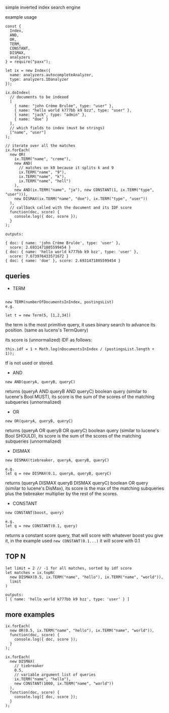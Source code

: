 simple inverted index search engine

example usage

```
const {
  Index,
  AND,
  OR,
  TERM,
  CONSTANT,
  DISMAX,
  analyzers
} = require("paxx");

let ix = new Index({
  name: analyzers.autocompleteAnalyzer,
  type: analyzers.IDanalyzer
});

ix.doIndex(
  // documents to be indexed
  [
    { name: "john Crème Brulée", type: "user" },
    { name: "hello world k777bb k9 bzz", type: "user" },
    { name: "jack", type: "admin" },
    { name: "doe" }
  ],
  // which fields to index (must be strings)
  ["name", "user"]
);

// iterate over all the matches
ix.forEach(
  new OR(
    ix.TERM("name", "creme"),
    new AND(
      // matches on k9 because it splits k and 9
      ix.TERM("name", "9"),
      ix.TERM("name", "k"),
      ix.TERM("name", "hell")
    ),
    new AND(ix.TERM("name", "ja"), new CONSTANT(1, ix.TERM("type", "user"))),
    new DISMAX(ix.TERM("name", "doe"), ix.TERM("type", "user"))
  ),
  // callback called with the document and its IDF score
  function(doc, score) {
    console.log({ doc, score });
  }
);

outputs:

{ doc: { name: 'john Crème Brulée', type: 'user' },
  score: 2.6931471805599454 }
{ doc: { name: 'hello world k777bb k9 bzz', type: 'user' },
  score: 7.673976433571672 }
{ doc: { name: 'doe' }, score: 2.6931471805599454 }

```

## queries

* TERM

```

new TERM(numberOfDocumentsInIndex, postingsList)
e.g.

let t = new Term(5, [1,2,34])
```

the term is the most primitive query, it uses binary search to advance its
position. (same as lucens's TermQuery)

its score is (unnormalized) IDF as follows:

```
this.idf = 1 + Math.log(nDocumentsInIndex / (postingsList.length + 1));
```

tf is not used or stored.

* AND

```
new AND(queryA, queryB, queryC)
```

returns (queryA AND queryB AND queryC) boolean query (similar to lucene's Bool MUST), its score is the sum of the scores of the matching subqueries (unnormalized)

* OR

```
new OR(queryA, queryB, queryC)
```

returns (queryA OR queryB OR queryC) boolean query (similar to lucene's Bool SHOULD), its score is the sum of the scores of the matching subqueries (unnormalized)

* DISMAX

```
new DISMAX(tiebreaker, queryA, queryB, queryC)

e.g.
let q = new DISMAX(0.1, queryA, queryB, queryC)
```

returns (queryA DISMAX queryB DISMAX queryC) boolean OR query (similar to lucene's DisMax), its score is the max of the matching subqueries plus the tiebreaker multiplier by the rest of the scores.

* CONSTANT

```
new CONSTANT(boost, query)

e.g.
let q = new CONSTANT(0.1, query)
```

returns a constant score query, that will score with whatever boost you give it, in the example used `new CONSTANT(0.1...)` it will score with 0.1

## TOP N

```
let limit = 2 // -1 for all matches, sorted by idf score
let matches = ix.topN(
  new DISMAX(0.5, ix.TERM("name", "hello"), ix.TERM("name", "world")),
  limit
)

outputs: 
[ { name: 'hello world k777bb k9 bzz', type: 'user' } ]
```


## more examples

```
ix.forEach(
  new OR(0.5, ix.TERM("name", "hello"), ix.TERM("name", "world")),
  function(doc, score) {
    console.log({ doc, score });
  }
);

ix.forEach(
  new DISMAX(
    // tiebreaker
    0.5,
    // variable argument list of queries
    ix.TERM("name", "hello"),
    new CONSTANT(1000, ix.TERM("name", "world"))
  ),
  function(doc, score) {
    console.log({ doc, score });
  }
);

```